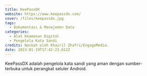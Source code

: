 ```yaml
---
title: KeePassDX
website: https://www.keepassdx.com/
cover: /files/keepassdx.jpg
tags:
  - Dokumentasi & Manajemen Data
categories:
  - Alat Keamanan Digital
  - Pengelola Kata Sandi
credits: Naskah oleh Khairil Zhafri/EngageMedia.
date: 2023-01-19T17:42:23.612Z
---
```

KeePassDX adalah pengelola kata sandi yang aman dengan sumber-terbuka untuk perangkat seluler Android.